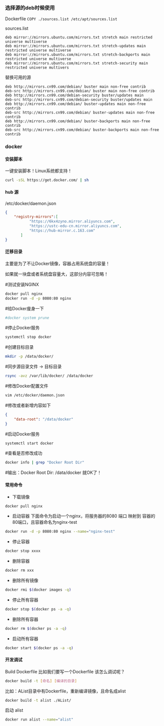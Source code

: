 ### 选择源的deb时候使用

Dockerfile
`COPY ./sources.list /etc/apt/sources.list`

sources.list
```
deb mirror://mirrors.ubuntu.com/mirrors.txt stretch main restricted universe multiverse
deb mirror://mirrors.ubuntu.com/mirrors.txt stretch-updates main restricted universe multiverse
deb mirror://mirrors.ubuntu.com/mirrors.txt stretch-backports main restricted universe multiverse
deb mirror://mirrors.ubuntu.com/mirrors.txt stretch-security main restricted universe multivers
```

替换可用的源
```
deb http://mirrors.cn99.com/debian/ buster main non-free contrib
deb-src http://mirrors.cn99.com/debian/ buster main non-free contrib
deb http://mirrors.cn99.com/debian-security buster/updates main
deb-src http://mirrors.cn99.com/debian-security buster/updates main
deb http://mirrors.cn99.com/debian/ buster-updates main non-free contrib 
deb-src http://mirrors.cn99.com/debian/ buster-updates main non-free contrib
deb http://mirrors.cn99.com/debian/ buster-backports main non-free contrib
deb-src http://mirrors.cn99.com/debian/ buster-backports main non-free contrib
```

### docker
#### 安装脚本
一键安装脚本！Linux系统都支持！

```sh
curl -sSL https://get.docker.com/ | sh
```
 
#### hub 源
 /etc/docker/daemon.json
 ```json
 {
     "registry-mirrors":[
            "https://6kx4zyno.mirror.aliyuncs.com",
            "https://ustc-edu-cn.mirror.aliyuncs.com",
            "https://hub-mirror.c.163.com"
        ]
 }
 ```

#### 迁移目录
主要是为了不让Docker镜像，容器占用系统盘的容量！

如果就一块盘或者系统盘容量大，这部分内容可忽略！

#测试安装NGINX
```sh
docker pull nginx
docker run -d -p 8080:80 nginx
```

#给Docker廋身一下
```sh
#docker system prune
```

#停止Docker服务
```sh
systemctl stop docker
```

#创建目标目录
```sh
mkdir -p /data/docker/
```

#同步源目录文件 -> 目标目录
```sh
rsync -avz /var/lib/docker/ /data/docker
```

#修改Docker配置文件
```sh
vim /etc/docker/daemon.json
```
#修改或者新增内容如下
```json
{
    "data-root": "/data/docker"
}
```

#启动Docker服务 
```sh
systemctl start docker
```

#查看是否修改成功
```sh
docker info | grep "Docker Root Dir"
```
#输出：Docker Root Dir: /data/docker  就OK了！
 

#### 常用命令
* 下载镜像
```sh
docker pull nginx
```
* 启动容器
下面命令为启动一个nginx，将服务器的8080 端口 映射到 容器的80端口，且容器命名为nginx-test
```sh
docker run -d -p 8080:80 nginx --name="nginx-test"
```
* 停止容器
```sh
docker stop xxxx
```
* 删除容器
```sh
docker rm xxx
```
* 删除所有镜像
```sh
docker rmi $(docker images -q)
```
* 停止所有容器
```sh
docker stop $(docker ps -a -q)
```
* 删除所有容器
```sh
docker rm $(docker ps -a -q)
```
* 启动所有容器
```sh
docker start $(docker ps -a -q)
```
 

#### 开发调试
Build Dockerfile
比如我们要写一个Dockerfile 该怎么调试呢？
```sh
docker build -t [命名] [编译的目录]
```

比如：AList目录中有Dockerfile，重新编译镜像，且命名成alist
```sh
docker build -t alist ./AList/
```

启动 alist
```sh
docker run alist --name="alist"
```
